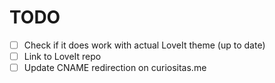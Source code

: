 # TODO

* [ ] Check if it does work with actual LoveIt theme (up to date)
* [ ] Link to LoveIt repo
* [ ] Update CNAME redirection on curiositas.me
